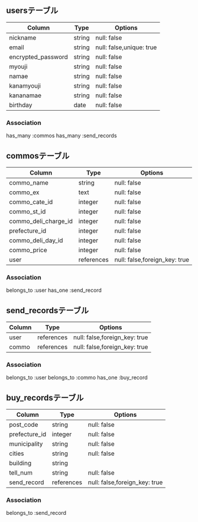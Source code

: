 ## usersテーブル

|Column            |Type    |Options    |
|------------------|--------|-----------|
|nickname          |string  |null: false|
|email             |string  |null: false,unique: true|
|encrypted_password|string  |null: false|
|myouji            |string  |null: false|
|namae             |string  |null: false|
|kanamyouji        |string  |null: false|
|kananamae         |string  |null: false|
|birthday          |date    |null: false|

### Association
has_many :commos
has_many :send_records

## commosテーブル

|Column               |Type       |Options    |
|---------------------|-----------|-----------|
|commo_name           |string     |null: false|
|commo_ex             |text       |null: false|
|commo_cate_id        |integer    |null: false|
|commo_st_id          |integer    |null: false|
|commo_deli_charge_id |integer    |null: false|
|prefecture_id        |integer    |null: false|
|commo_deli_day_id    |integer    |null: false|
|commo_price          |integer    |null: false|
|user                 |references |null: false,foreign_key: true|

### Association
belongs_to :user
has_one :send_record

## send_recordsテーブル

|Column            |Type      |Options    |
|------------------|----------|-----------|
|user              |references|null: false,foreign_key: true|
|commo             |references|null: false,foreign_key: true|

### Association
belongs_to :user
belongs_to :commo
has_one :buy_record

## buy_recordsテーブル

|Column              |Type    |Options    |
|--------------------|--------|-----------|
|post_code           |string  |null: false|
|prefecture_id       |integer |null: false|
|municipality        |string  |null: false|
|cities              |string  |null: false|
|building            |string  |           |
|tell_num            |string  |null: false|
|send_record         |references|null: false,foreign_key: true|

### Association
belongs_to :send_record